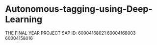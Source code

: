 # Autonomous-tagging-using-Deep-Learning

THE FINAL YEAR PROJECT
SAP ID:
60004168021 
60004168003
60004158016
